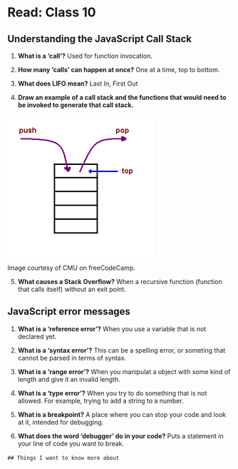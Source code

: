 # Read: Class 10

## Understanding the JavaScript Call Stack

1. **What is a ‘call’?** Used for function invocation.

2. **How many ‘calls’ can happen at once?** One at a time, top to bottom.

3. **What does LIFO mean?** Last In, First Out

4. **Draw an example of a call stack and the functions that would need to be invoked to generate that call stack.**

![call stack](/read10.png)

Image courtesy of CMU on freeCodeCamp.

5. **What causes a Stack Overflow?** When a recursive function (function that calls itself) without an exit point.

## JavaScript error messages

1. **What is a ‘reference error’?** When you use a variable that is not declared yet.

2. **What is a ‘syntax error’?** This can be a spelling error, or someting that cannot be parsed in terms of syntax.

3. **What is a ‘range error’?** When you manipulat a object with some kind of length and give it an invalid length.

4. **What is a ‘type error’?** When you try to do something that is not allowed. For example, trying to add a string to a number.

5. **What is a breakpoint?** A place where you can stop your code and look at it, intended for debugging.

6. **What does the word ‘debugger’ do in your code?** Puts a statement in your line of code you want to break.

`## Things I want to know more about`
